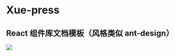 # Xue-press

## React 组件库文档模板（风格类似 ant-design）

![](https://img.shields.io/badge/license-MIT-000000.svg)



